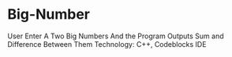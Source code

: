 # Big-Number
User Enter A Two Big Numbers And the Program Outputs Sum and Difference Between Them
Technology: C++, Codeblocks IDE
